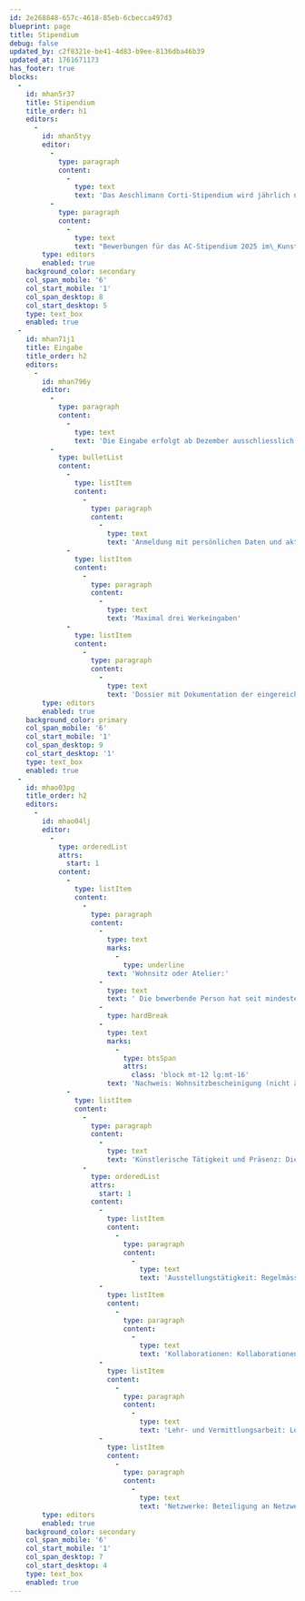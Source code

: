 ```yaml
---
id: 2e268848-657c-4618-85eb-6cbecca497d3
blueprint: page
title: Stipendium
debug: false
updated_by: c2f8321e-be41-4d83-b9ee-8136dba46b39
updated_at: 1761671173
has_footer: true
blocks:
  -
    id: mhan5r37
    title: Stipendium
    title_order: h1
    editors:
      -
        id: mhan5tyy
        editor:
          -
            type: paragraph
            content:
              -
                type: text
                text: 'Das Aeschlimann Corti-Stipendium wird jährlich neu ausgeschrieben. Die Ausschreibung richtet sich an Kunstschaffende, die im Kanton Bern heimatberechtigt sind oder seit mindestens einem Jahr in Bern angemeldet sind und hier wohnen. Die Altersgrenze beträgt 40 Jahre.'
          -
            type: paragraph
            content:
              -
                type: text
                text: "Bewerbungen für das AC-Stipendium 2025 im\_Kunsthaus Biel Centre d’Art Bienne können ab Dezember 2024 eingereicht werden."
        type: editors
        enabled: true
    background_color: secondary
    col_span_mobile: '6'
    col_start_mobile: '1'
    col_span_desktop: 8
    col_start_desktop: 5
    type: text_box
    enabled: true
  -
    id: mhan71j1
    title: Eingabe
    title_order: h2
    editors:
      -
        id: mhan796y
        editor:
          -
            type: paragraph
            content:
              -
                type: text
                text: 'Die Eingabe erfolgt ab Dezember ausschliesslich online auf dieser Webseite und enthält:'
          -
            type: bulletList
            content:
              -
                type: listItem
                content:
                  -
                    type: paragraph
                    content:
                      -
                        type: text
                        text: 'Anmeldung mit persönlichen Daten und aktuellem Beleg des Wohnortes/Heimatortes im Kanton Bern (bitte schicken Sie einen Scan der Niederlassungsbewilligung; Scan der ID oder des Passes wird nur bei Heimatort im Kanton Bern akzeptiert)'
              -
                type: listItem
                content:
                  -
                    type: paragraph
                    content:
                      -
                        type: text
                        text: 'Maximal drei Werkeingaben'
              -
                type: listItem
                content:
                  -
                    type: paragraph
                    content:
                      -
                        type: text
                        text: 'Dossier mit Dokumentation der eingereichten Arbeiten und Lebenslauf mit Auflistung der bisherigen Arbeiten, Ausstellungen und Auszeichnungen'
        type: editors
        enabled: true
    background_color: primary
    col_span_mobile: '6'
    col_start_mobile: '1'
    col_span_desktop: 9
    col_start_desktop: '1'
    type: text_box
    enabled: true
  -
    id: mhao03pg
    title_order: h2
    editors:
      -
        id: mhao04lj
        editor:
          -
            type: orderedList
            attrs:
              start: 1
            content:
              -
                type: listItem
                content:
                  -
                    type: paragraph
                    content:
                      -
                        type: text
                        marks:
                          -
                            type: underline
                        text: 'Wohnsitz oder Atelier:'
                      -
                        type: text
                        text: ' Die bewerbende Person hat seit mindestens einem Jahr den zivilrechtlichen Hauptwohnsitz oder den Arbeitsmittelpunkt (z. B. Atelier, Werkstatt) im Kanton Bern.'
                      -
                        type: hardBreak
                      -
                        type: text
                        marks:
                          -
                            type: btsSpan
                            attrs:
                              class: 'block mt-12 lg:mt-16'
                        text: 'Nachweis: Wohnsitzbescheinigung (nicht älter als drei Monate) oder aktueller Miet-/Nutzungsvertrag des Arbeitsortes'
              -
                type: listItem
                content:
                  -
                    type: paragraph
                    content:
                      -
                        type: text
                        text: 'Künstlerische Tätigkeit und Präsenz: Die bewerbende Person kann eine kontinuierliche künstlerische Aktivität und Präsenz im Kanton Bern nachweisen. Mindestens eines der folgenden Kriterien muss erfüllt sein. Der Nachweis ist kurz zu begründen (max. 500 Zeichen) und mit Dokumenten zu belegen.'
                  -
                    type: orderedList
                    attrs:
                      start: 1
                    content:
                      -
                        type: listItem
                        content:
                          -
                            type: paragraph
                            content:
                              -
                                type: text
                                text: 'Ausstellungstätigkeit: Regelmässige Ausstellungen, Projekte oder Performances in Berner Kunstinstitutionen, Off-Spaces oder öffentlichen Räumen'
                      -
                        type: listItem
                        content:
                          -
                            type: paragraph
                            content:
                              -
                                type: text
                                text: 'Kollaborationen: Kollaborationen mit Berner Kunstschaffenden, Gruppen oder Institutionen im Bereich der bildenden Kunst.'
                      -
                        type: listItem
                        content:
                          -
                            type: paragraph
                            content:
                              -
                                type: text
                                text: 'Lehr- und Vermittlungsarbeit: Lehr-, Vermittlungs- oder Community-Arbeit im Bereich der bildenden Kunst im Kanton Bern'
                      -
                        type: listItem
                        content:
                          -
                            type: paragraph
                            content:
                              -
                                type: text
                                text: 'Netzwerke: Beteiligung an Netzwerken, Initiativen oder digitalen Projekten mit starker Bernverankerung'
        type: editors
        enabled: true
    background_color: secondary
    col_span_mobile: '6'
    col_start_mobile: '1'
    col_span_desktop: 7
    col_start_desktop: 4
    type: text_box
    enabled: true
---
```

